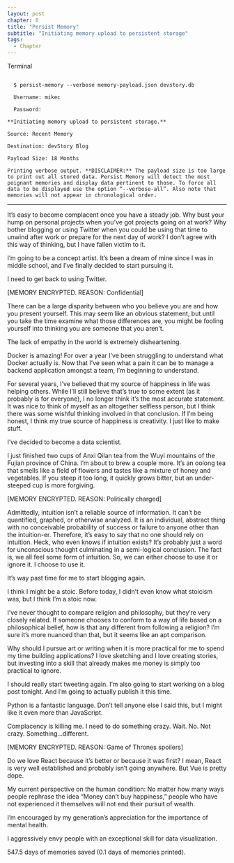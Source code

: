 ```yaml
---
layout: post
chapter: 8
title: "Persist Memory"
subtitle: "Initiating memory upload to persistent storage"
tags:
  - Chapter
---
```


Terminal

<code>
  $ persist-memory --verbose memory-payload.json devstory.db<br>
  Username: mikec<br>
  Password:
</code>

<code>
**Initiating memory upload to persistent storage.**<br>
Source: Recent Memory<br>
Destination: devStory Blog<br>
Payload Size: 18 Months
</code>

<code>
Printing verbose output. **DISCLAIMER:** The payload size is too large to print out all stored data. Persist Memory will detect the most poignant memories and display data pertinent to those. To force all data to be displayed use the option “--verbose-all”. Also note that memories will not appear in chronological order.
</code>

-------------------------------------------------------------

It’s easy to become complacent once you have a steady job. Why bust your hump on personal projects when you’ve got projects going on at work? Why bother blogging or using Twitter when you could be using that time to unwind after work or prepare for the next day of work? I don’t agree with this way of thinking, but I have fallen victim to it.

I’m going to be a concept artist. It’s been a dream of mine since I was in middle school, and I’ve finally decided to start pursuing it.

I need to get back to using Twitter.

[MEMORY ENCRYPTED. REASON: Confidential]

There can be a large disparity between who you believe you are and how you present yourself. This may seem like an obvious statement, but until you take the time examine what those differences are, you might be fooling yourself into thinking you are someone that you aren’t.

The lack of empathy in the world is extremely disheartening.

Docker is amazing! For over a year I’ve been struggling to understand what Docker actually is. Now that I’ve seen what a pain it can be to manage a backend application amongst a team, I’m beginning to understand.

For several years, I’ve believed that my source of happiness in life was helping others.  While I’ll still believe that’s true to some extent (as it probably is for everyone), I no longer think it’s the most accurate statement. It was nice to think of myself as an altogether selfless person, but I think there was some wishful thinking involved in that conclusion. If I’m being honest, I think my true source of happiness is creativity. I just like to make stuff.

I’ve decided to become a data scientist.

I just finished two cups of Anxi Qilan tea from the Wuyi mountains of the Fujian province of China. I’m about to brew a couple more. It’s an oolong tea that smells like a field of flowers and tastes like a mixture of honey and vegetables. If you steep it too long, it quickly grows bitter, but an under-steeped cup is more forgiving.

[MEMORY ENCRYPTED. REASON: Politically charged]

Admittedly, intuition isn’t a reliable source of information. It can’t be quantified, graphed, or otherwise analyzed. It is an individual, abstract thing with no conceivable probability of success or failure to anyone other than the intuition-er. Therefore, it’s easy to say that no one should rely on intuition. Heck, who even knows if intuition exists? It’s probably just a word for unconscious thought culminating in a semi-logical conclusion. The fact is, we all feel some form of intuition. So, we can either choose to use it or ignore it. I choose to use it.

It’s way past time for me to start blogging again.

I think I might be a stoic. Before today, I didn’t even know what stoicism was, but I think I’m a stoic now.

I’ve never thought to compare religion and philosophy, but they’re very closely related. If someone chooses to conform to a way of life based on a philosophical belief, how is that any different from following a religion? I’m sure it’s more nuanced than that, but it seems like an apt comparison.

Why should I pursue art or writing when it is more practical for me to spend my time building applications? I love sketching and I love creating stories, but investing into a skill that already makes me money is simply too practical to ignore.

I should really start tweeting again. I’m also going to start working on a blog post tonight. And I’m going to actually publish it this time.

Python is a fantastic language. Don’t tell anyone else I said this, but I might like it even more than JavaScript.

Complacency is killing me. I need to do something crazy. Wait. No. Not crazy. Something...different.

[MEMORY ENCRYPTED. REASON: Game of Thrones spoilers]

Do we love React because it’s better or because it was first? I mean, React is very well established and probably isn’t going anywhere. But Vue is pretty dope.

My current perspective on the human condition: No matter how many ways people rephrase the idea “Money can’t buy happiness,” people who have not experienced it themselves will not end their pursuit of wealth.

I’m encouraged by my generation’s appreciation for the importance of mental health.

I aggressively envy people with an exceptional skill for data visualization.

547.5 days of memories saved (0.1 days of memories printed).
